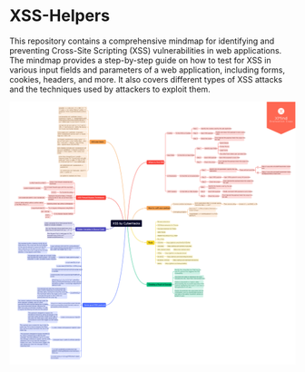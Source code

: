 # XSS-Helpers


This repository contains a comprehensive mindmap for identifying and preventing Cross-Site Scripting (XSS) vulnerabilities in web applications. The mindmap provides a step-by-step guide on how to test for XSS in various input fields and parameters of a web application, including forms, cookies, headers, and more. It also covers different types of XSS attacks and the techniques used by attackers to exploit them.

<img src="https://github.com/NitinYadav00/XSS-Helpers/blob/main/XSS%20by%20CyberHacks.png" width="1000">

